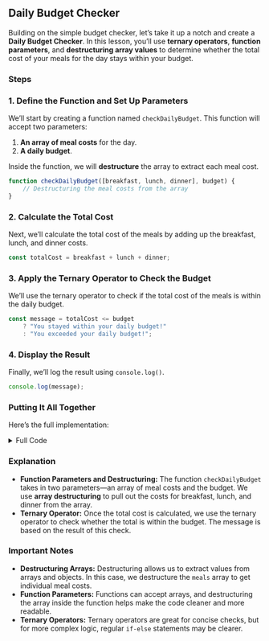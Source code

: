 ## **Daily Budget Checker**

Building on the simple budget checker, let’s take it up a notch and create a **Daily Budget Checker**. In this lesson, you’ll use **ternary operators**, **function parameters**, and **destructuring array values** to determine whether the total cost of your meals for the day stays within your budget.

### **Steps**

### 1. Define the Function and Set Up Parameters

We’ll start by creating a function named `checkDailyBudget`. This function will accept two parameters:
1. **An array of meal costs** for the day.
2. **A daily budget**.

Inside the function, we will **destructure** the array to extract each meal cost.

```js
function checkDailyBudget([breakfast, lunch, dinner], budget) {
    // Destructuring the meal costs from the array
}
```

### 2. Calculate the Total Cost

Next, we’ll calculate the total cost of the meals by adding up the breakfast, lunch, and dinner costs.

```js
const totalCost = breakfast + lunch + dinner;
```

### 3. Apply the Ternary Operator to Check the Budget

We’ll use the ternary operator to check if the total cost of the meals is within the daily budget.

```js
const message = totalCost <= budget 
    ? "You stayed within your daily budget!" 
    : "You exceeded your daily budget!";
```

### 4. Display the Result

Finally, we’ll log the result using `console.log()`.

```js
console.log(message);
```

### **Putting It All Together**

Here’s the full implementation:

<details>
<summary>Full Code</summary>

```js
function checkDailyBudget([breakfast, lunch, dinner], budget) {
    // Calculate the total cost of all meals
    const totalCost = breakfast + lunch + dinner;

    // Check if the total cost is within the budget using ternary operator
    const message = totalCost <= budget 
        ? "You stayed within your daily budget!" 
        : "You exceeded your daily budget!";

    // Return the message
    console.log(message);
}

// Example usage:
const meals = [5, 10, 7]; // Breakfast, Lunch, and Dinner costs
const dailyBudget = 25;

checkDailyBudget(meals, dailyBudget);
```

</details>

### **Explanation**

- **Function Parameters and Destructuring:** The function `checkDailyBudget` takes in two parameters—an array of meal costs and the budget. We use **array destructuring** to pull out the costs for breakfast, lunch, and dinner from the array.
- **Ternary Operator:** Once the total cost is calculated, we use the ternary operator to check whether the total is within the budget. The message is based on the result of this check.

### **Important Notes**

- **Destructuring Arrays:** Destructuring allows us to extract values from arrays and objects. In this case, we destructure the `meals` array to get individual meal costs.
- **Function Parameters:** Functions can accept arrays, and destructuring the array inside the function helps make the code cleaner and more readable.
- **Ternary Operators:** Ternary operators are great for concise checks, but for more complex logic, regular `if-else` statements may be clearer.
